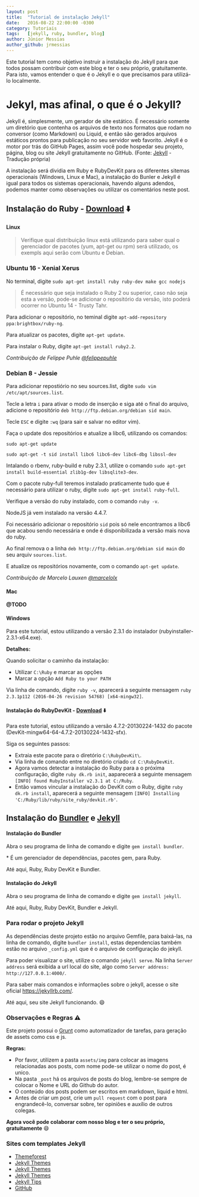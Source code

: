 ```yaml
---
layout: post
title:  "Tutorial de instalação Jekyll"
date:   2016-08-22 22:00:00 -0300
category: Tutoriais
tags:	[jekyll, ruby, bundler, blog]
author: Júnior Messias
author_github: jrmessias
---
```


Este tutorial tem como objetivo instruir a instalação do Jekyll para que todos possam contribuir com este blog e ter o seu próprio, gratuitamente. Para isto, vamos entender o que é o Jekyll e o que precisamos para utilizá-lo localmente.

# Jekyl, mas afinal, o que é o Jekyll?

Jekyll é, simplesmente, um gerador de site estático. É necessário somente um diretório que contenha os arquivos de texto nos formatos que rodam no conversor (como Markdown) ou Liquid, e então são gerados arquivos estáticos prontos para publicação no seu servidor web favorito. Jekyll é o motor por trás do GitHub Pages, assim você pode hospedar seu projeto, página, blog ou site Jekyll gratuitamente no GitHub. (Fonte: [Jekyll](https://jekyllrb.com/docs/home/) - Tradução própria)

A instalação será dividia em Ruby e RubyDevKit para os diferentes sitemas operacionais (Windows, Linux e Mac), a instalação do Bunler e Jekyll é igual para todos os sistemas operacionais, havendo alguns adendos, podemos manter como observações ou utilizar os comentários neste post.

## Instalação do Ruby - [Download](http://rubyinstaller.org/downloads/) :arrow_down:

#### Linux
> Verifique qual distribuição linux está utilizando para saber qual o gerenciador de pacotes (yum, apt-get ou rpm) será utilizado, os exempls aqui serão com Ubuntu e Debian.

### Ubuntu 16 - Xenial Xerus

No terminal, digite `sudo apt-get install ruby ruby-dev make gcc nodejs`

> É necessário que seja instalado o Ruby 2 ou superior, caso não seja esta a versão, pode-se adicionar o repositório da versão, isto poderá ocorrer no Ubuntu 14 - Trusty Tahr.

Para adicionar o repositório, no teminal digite `apt-add-repository ppa:brightbox/ruby-ng`.

Para atualizar os pacotes, digite `apt-get update`.

Para instalar o Ruby, digite `apt-get install ruby2.2`.

*Contribuição de Felippe Puhle [@felippepuhle](https://github.com/felippepuhle)*

### Debian 8 - Jessie

Para adicionar repostiório no seu sources.list, digite `sudo vim /etc/apt/sources.list`.

Tecle a letra `i` para ativar o modo de inserção e siga até o final do arquivo, adicione o repositório `deb http://ftp.debian.org/debian sid main`.

Tecle `ESC` e digite `:wq` (para sair e salvar no editor vim).

Faça o update dos repositórios e atualize a libc6, utilizando os comandos:

`sudo apt-get update`

`sudo apt-get -t sid install libc6 libc6-dev libc6-dbg libssl-dev`

Intalando o rbenv, ruby-build e ruby 2.3.1, utilize o comando `sudo apt-get install build-essential zlib1g-dev libsqlite3-dev`.

Com o pacote ruby-full teremos instalado praticamente tudo que é necessário para utilizar o ruby, digite `sudo apt-get install ruby-full`.

Verifique a versão do ruby instalado, com o comando `ruby -v`.

NodeJS já vem instalado na versão 4.4.7.

Foi necessário adicionar o repositório `sid` pois só nele encontramos a libc6 que acabou sendo necessária e onde é disponibilizada a versão mais nova do ruby.

Ao final remova o a linha `deb http://ftp.debian.org/debian sid main` do seu arquiv `sources.list`.

E atualize os repositórios novamente, com o comando `apt-get update`.

*Contribuição de Marcelo Lauxen [@marcelolx](https://github.com/marcelolx)*

#### Mac
**@TODO**

#### Windows 

Para este tutorial, estou utilizando a versão 2.3.1 do instalador (rubyinstaller-2.3.1-x64.exe).

**Detalhes:**

Quando solicitar o caminho da instalação:
- Utilizar `C:\Ruby` e marcar as opções
- Marcar a opção `Add Ruby to your PATH`

Via linha de comando, digite `ruby -v`, aparecerá a seguinte mensagem `ruby 2.3.1p112 (2016-04-26 revision 54768) [x64-mingw32]`.

#### Instalação do RubyDevKit - [Download](http://rubyinstaller.org/downloads/) :arrow_down:
Para este tutorial, estou utilizando a versão 4.7.2-20130224-1432 do pacote (DevKit-mingw64-64-4.7.2-20130224-1432-sfx).

Siga os seguintes passos:
- Extraia este pacote para o diretório `C:\RubyDevKit\`.
- Via linha de comando entre no diretório criado `cd C:\RubyDevKit`.
- Agora vamos detectar a instalação do Ruby para a o próxima configuração, digite `ruby dk.rb init`, aaparecerá a seguinte mensagem `[INFO] found RubyInstaller v2.3.1 at C:/Ruby`.
- Então vamos vincular a instalação do DevKit com o Ruby, digite `ruby dk.rb install`, aparecerá a seguinte mensagem `[INFO] Installing 'C:/Ruby/lib/ruby/site_ruby/devkit.rb'`.

## Instalação do [Bundler](http://bundler.io/) e [Jekyll](https://jekyllrb.com/)

#### Instalação do Bundler
Abra o seu programa de linha de comando e digite `gem install bundler`.

\* É um gerenciador de dependências, pacotes gem, para Ruby.

Até aqui, Ruby, Ruby DevKit e Bundler.

#### Instalação do Jekyll
Abra o seu programa de linha de comando e digite `gem install jekyll`.

Até aqui, Ruby, Ruby DevKit, Bundler e Jekyll.

### Para rodar o projeto Jekyll
As dependências deste projeto estão no arquivo Gemfile, para baixá-las, na linha de comando, digite `bundler install`, estas dependencias também estão no arquivo `_config.yml` que é o arquivo de configuração do jekyll.

Para poder visualizar o site, utilize o comando `jekyll serve`. Na linha `Server address` será exibida a url local do site, algo como `Server address: http://127.0.0.1:4000/`.

Para saber mais comandos e informações sobre o jekyll, acesse o site oficial https://jekyllrb.com/.

Até aqui, seu site Jekyll funcionando. :smile:

### Observações e Regras :warning:
Este projeto possui o [Grunt](http://gruntjs.com/) como automatizador de tarefas, para geração de assets como css e js.

**Regras:**
- Por favor, utilizem a pasta `assets/img` para colocar as imagens relacionadas aos posts, com nome pode-se utilizar o nome do post, é unico.
- Na pasta `_post` há os arquivos de posts do blog, lembre-se sempre de colocar o Nome e URL do Github do autor.
- O conteúdo dos posts podem ser escritos em markdown, liquid e html.
- Antes de criar um post, crie um `pull request` com o post para engrandecê-lo, conversar sobre, ter opiniões e auxílio de outros colegas.
 
**Agora você pode colaborar com nosso blog e ter o seu próprio, gratuitamente** :smile:

### Sites com templates Jekyll
- [Themeforest](https://themeforest.net/category/static-site-generators/jekyll)
- [Jekyll Themes](http://jekyllthemes.org/)
- [Jekyll Themes](https://jekyllthemes.io/)
- [Jekyll Themes](http://themes.jekyllrc.org/)
- [Jekyll Tips](http://jekyll.tips/templates/)
- [GitHub](https://github.com/jekyll/jekyll/wiki/themes)
